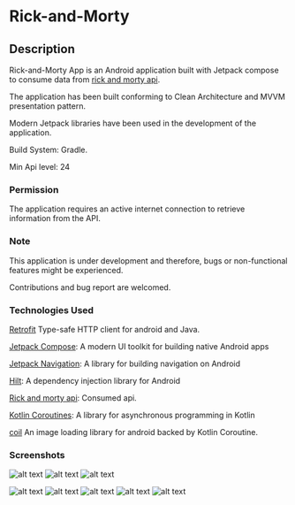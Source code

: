 # Rick-and-Morty

## Description

Rick-and-Morty App is an Android application built with Jetpack compose to consume data from [rick and morty api](https://rickandmortyapi.com/documentation/). 

The application has been built conforming to Clean Architecture and MVVM presentation pattern. 

Modern Jetpack libraries have been used in the development of the application. 

Build System: Gradle.

Min Api level: 24

### Permission

The application requires an active internet connection to retrieve information from the API.

### Note

This application is under development and therefore, bugs or non-functional features might be experienced. 

Contributions and bug report are welcomed.

### Technologies Used

[Retrofit](https://square.github.io/retrofit/)  Type-safe HTTP client for android and Java.

[Jetpack Compose](https://developer.android.com/jetpack/compose): A modern UI toolkit for building native Android apps

[Jetpack Navigation](https://developer.android.com/guide/navigation): A library for building navigation on Android

[Hilt](https://developer.android.com/training/dependency-injection/hilt-android): A dependency injection library for Android

[Rick and morty api](https://rickandmortyapi.com/documentation/): Consumed api.

[Kotlin Coroutines](https://kotlinlang.org/docs/multiplatform-mobile-concurrency-and-coroutines.html#coroutines): A library for asynchronous programming in Kotlin

[coil](https://coil-kt.github.io/coil/compose/) An image loading library for android backed by Kotlin Coroutine.

### Screenshots

![alt text](https://github.com/RobinKeya/Rick-and-Morty/blob/main/screenshots/splash.PNG "splash screen")
![alt text](https://github.com/RobinKeya/Rick-and-Morty/blob/main/screenshots/auth.PNG "Choose signup or login")
![alt text](https://github.com/RobinKeya/Rick-and-Morty/blob/main/screenshots/login.PNG "Login Screen")


![alt text](https://github.com/RobinKeya/Rick-and-Morty/blob/main/screenshots/signup.PNG "Signup Screen")
![alt text](https://github.com/RobinKeya/Rick-and-Morty/blob/main/screenshots/RA.PNG "Home Screen")
![alt text](https://github.com/RobinKeya/Rick-and-Morty/blob/main/screenshots/CharDetails.PNG "Character details screen")
![alt text](https://github.com/RobinKeya/Rick-and-Morty/blob/main/screenshots/loca.PNG "Location screen")
![alt text](https://github.com/RobinKeya/Rick-and-Morty/blob/main/screenshots/episs.PNG "Episodes details screen")


